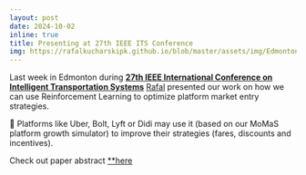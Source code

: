 ```yaml
---
layout: post
date: 2024-10-02
inline: true
title: Presenting at 27th IEEE ITS Conference
img: https://rafalkucharskipk.github.io/blob/master/assets/img/Edmonton%202024.jfif
---
```


Last week in Edmonton during [**27th IEEE International Conference on Intelligent Transportation Systems**]( https://ieee-itsc.org/2024/) [Rafal](https://rafalkucharskipk.github.io/blob/master/assets/img/Edmonton%202024.jfif) presented our work on how we can use Reinforcement Learning to optimize platform market entry strategies. 

🚕 Platforms like Uber, Bolt, Lyft or Didi may use it (based on our MoMaS platform growth simulator) to improve their strategies (fares, discounts and incentives).

Check out paper abstract [**here]( https://its.papercept.net/conferences/scripts/abstract.pl?ConfID=87&Number=875)
